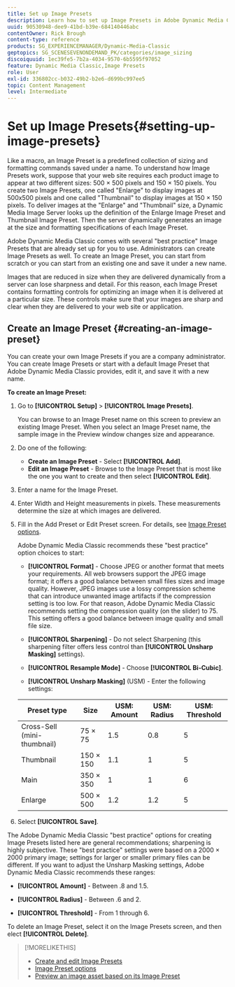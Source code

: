 ```yaml
---
title: Set up Image Presets
description: Learn how to set up Image Presets in Adobe Dynamic Media Classic.
uuid: 90530948-dee9-41bd-b39e-684140446abc
contentOwner: Rick Brough
content-type: reference
products: SG_EXPERIENCEMANAGER/Dynamic-Media-Classic
geptopics: SG_SCENESEVENONDEMAND_PK/categories/image_sizing
discoiquuid: 1ec39fe5-7b2a-4034-9570-6b5595f97052
feature: Dynamic Media Classic,Image Presets
role: User
exl-id: 336802cc-b032-49b2-b2e6-d699bc997ee5
topic: Content Management
level: Intermediate
---
```

# Set up Image Presets{#setting-up-image-presets}

Like a macro, an Image Preset is a predefined collection of sizing and formatting commands saved under a name. To understand how Image Presets work, suppose that your web site requires each product image to appear at two different sizes: 500 &times; 500 pixels and 150 &times; 150 pixels. You create two Image Presets, one called "Enlarge" to display images at 500x500 pixels and one called "Thumbnail" to display images at 150 &times; 150 pixels. To deliver images at the "Enlarge" and "Thumbnail" size, a Dynamic Media Image Server looks up the definition of the Enlarge Image Preset and Thumbnail Image Preset. Then the server dynamically generates an image at the size and formatting specifications of each Image Preset.

Adobe Dynamic Media Classic comes with several "best practice" Image Presets that are already set up for you to use. Administrators can create Image Presets as well. To create an Image Preset, you can start from scratch or you can start from an existing one and save it under a new name.

Images that are reduced in size when they are delivered dynamically from a server can lose sharpness and detail. For this reason, each Image Preset contains formatting controls for optimizing an image when it is delivered at a particular size. These controls make sure that your images are sharp and clear when they are delivered to your web site or application.

## Create an Image Preset {#creating-an-image-preset}

You can create your own Image Presets if you are a company administrator. You can create Image Presets or start with a default Image Preset that Adobe Dynamic Media Classic provides, edit it, and save it with a new name.

**To create an Image Preset:**

1. Go to **[!UICONTROL Setup]** > **[!UICONTROL Image Presets]**.

   You can browse to an Image Preset name on this screen to preview an existing Image Preset. When you select an Image Preset name, the sample image in the Preview window changes size and appearance.

1. Do one of the following:

   * **Create an Image Preset** - Select **[!UICONTROL Add]**.
   * **Edit an Image Preset** - Browse to the Image Preset that is most like the one you want to create and then select **[!UICONTROL Edit]**.

1. Enter a name for the Image Preset.
1. Enter Width and Height measurements in pixels. These measurements determine the size at which images are delivered.
1. Fill in the Add Preset or Edit Preset screen. For details, see [Image Preset options](application-setup.md#image_preset_options).

   Adobe Dynamic Media Classic recommends these "best practice" option choices to start:

   * **[!UICONTROL Format]** - Choose JPEG or another format that meets your requirements. All web browsers support the JPEG image format; it offers a good balance between small files sizes and image quality. However, JPEG images use a lossy compression scheme that can introduce unwanted image artifacts if the compression setting is too low. For that reason, Adobe Dynamic Media Classic recommends setting the compression quality (on the slider) to 75. This setting offers a good balance between image quality and small file size.

   * **[!UICONTROL Sharpening]** - Do not select Sharpening (this sharpening filter offers less control than **[!UICONTROL Unsharp Masking]** settings).

   * **[!UICONTROL Resample Mode]** - Choose **[!UICONTROL Bi-Cubic]**.

   * **[!UICONTROL Unsharp Masking]** (USM) - Enter the following settings:

    | Preset type | Size | USM: Amount | USM: Radius | USM: Threshold |
    | --- | --- | --- | --- | --- |
    | Cross-Sell (mini-thumbnail) | 75 &times; 75| 1.5 | 0.8 | 5 |
    | Thumbnail | 150 &times; 150 | 1.1 | 1 | 5 |
    | Main | 350 &times; 350 | 1 | 1 | 6 |
    | Enlarge | 500 &times; 500 | 1.2 | 1.2 | 5 |

1. Select **[!UICONTROL Save]**.

The Adobe Dynamic Media Classic "best practice" options for creating Image Presets listed here are general recommendations; sharpening is highly subjective. These "best practice" settings were based on a 2000 &times; 2000 primary image; settings for larger or smaller primary files can be different. If you want to adjust the Unsharp Masking settings, Adobe Dynamic Media Classic recommends these ranges:

* **[!UICONTROL Amount]** - Between .8 and 1.5.

* **[!UICONTROL Radius]** - Between .6 and 2.

* **[!UICONTROL Threshold]** - From 1 through 6.

To delete an Image Preset, select it on the Image Presets screen,  and then elect **[!UICONTROL Delete]**.

>[!MORELIKETHIS]
>
>* [Create and edit Image Presets](application-setup.md#creating_and_editing_image_presets)
>* [Image Preset options](application-setup.md#image_preset_options)
>* [Preview an image asset based on its Image Preset](previewing-asset.md#previewing_an_image_asset_based_on_its_image_preset)
